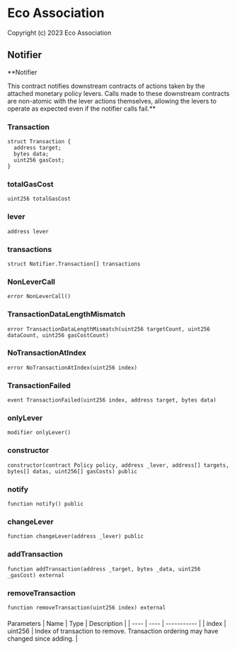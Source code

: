 # Eco Association

Copyright (c) 2023 Eco Association

## Notifier

**Notifier

This contract notifies downstream contracts of actions taken by the attached monetary policy
levers.
Calls made to these downstream contracts are non-atomic with the lever actions themselves,
allowing the levers to operate as expected even if the notifier calls fail.**

### Transaction

```solidity
struct Transaction {
  address target;
  bytes data;
  uint256 gasCost;
}
```

### totalGasCost

  ```solidity
  uint256 totalGasCost
  ```

### lever

  ```solidity
  address lever
  ```

### transactions

  ```solidity
  struct Notifier.Transaction[] transactions
  ```

### NonLeverCall

  ```solidity
  error NonLeverCall()
  ```

### TransactionDataLengthMismatch

  ```solidity
  error TransactionDataLengthMismatch(uint256 targetCount, uint256 dataCount, uint256 gasCostCount)
  ```

### NoTransactionAtIndex

  ```solidity
  error NoTransactionAtIndex(uint256 index)
  ```

### TransactionFailed

  ```solidity
  event TransactionFailed(uint256 index, address target, bytes data)
  ```

### onlyLever

  ```solidity
  modifier onlyLever()
  ```

### constructor

  ```solidity
  constructor(contract Policy policy, address _lever, address[] targets, bytes[] datas, uint256[] gasCosts) public
  ```

### notify

  ```solidity
  function notify() public
  ```

### changeLever

  ```solidity
  function changeLever(address _lever) public
  ```

### addTransaction

  ```solidity
  function addTransaction(address _target, bytes _data, uint256 _gasCost) external
  ```

### removeTransaction

  ```solidity
  function removeTransaction(uint256 index) external
  ```

  ####
  Parameters | Name | Type | Description | | ---- | ---- | ----------- |
    |
    index
    |
    uint256
    |
    Index of transaction to remove.              Transaction ordering may have changed since adding.
    |

